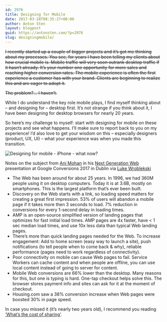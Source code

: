 ```yaml
---
id: 2976
title: Designing for Mobile
date: 2017-03-28T08:35:27+00:00
author: Anton Sten
layout: blogpost
guid: https://antonsten.com/?p=2976
slug: designingmobile/
---
```

~~I recently started up a couple of bigger projects and it&#8217;s got me thinking about my processes. You see, for years I have been telling my clients about how crucial mobile is. Mobile traffic will very soon outrank desktop traffic if it hasn’t already. It’s your number one opportunity for more sales and reaching higher conversion rates. The mobile experience is often the first experience a customer has with your brand. Clients are beginning to realize this and are eager to adopt it.~~

~~The problem?… I haven&#8217;t.~~

While I do understand the key role mobile plays, I find myself thinking about &#8211; and designing for &#8211; desktop first. It&#8217;s not strange if you think about it, I have been designing for desktop browsers for nearly 20 years.

So here&#8217;s my challenge to myself: start with designing for mobile on these projects and see what happens. I&#8217;ll make sure to report back to you on my experience! I&#8217;d also love to get your wisdom on this &#8211; especially designers (product, UX, UI) &#8211; what your experience was when you made this transition.

![Designing for mobile - iPhone - what now?](../images/jamie-street-113843-1024x714.jpg)

Notes on the subject from <a href="https://twitter.com/ani_c_mohan?lang=en" target="_blank">Ani Mohan</a> in his <a href="https://www.youtube.com/user/conversionsatgoogle" target="_blank">Next Generation Web</a> presentation at Google Conversions 2017 in Dublin via <a href="http://www.lukew.com/ff/entry.asp?1966" target="_blank">Luke Wroblekski</a>

  * The Web has been around for about 25 years. In 1996, we had 360M people using it on desktop computers. Today it is at 3.6B, mostly on smartphones. This is the largest platform that’s ever been built.
  * Discovery on the Web starts with a link, so loading speed matters for creating a great first impression. 53% of users will abandon a mobile page if it takes more then 3 seconds to load. 7% reduction in conversions for every 1-second delay in loading times.
  * AMP is an open-source simplified version of landing pages that optimizes for fast initial load times. AMP pages are 4x faster, have < 1 sec median load times, and use 10x less data than typical Web landing pages.
  * There’s more than quick landing pages needed for the Web. To increase engagement: Add to home screen (easy way to launch a site), push notifications (to tell people when to come back & why), reliable performance (pages need to work regardless of connectivity).
  * Poor connectivity on mobile can cause Web pages to fail. Service Workers can cache content and when people are offline, you can use local content instead of going to server for content.
  * Mobile Web conversions are 66% lower than the desktop. Many reasons for this, but one is typing is hard. One-tap checkout helps solve this. The browser stores payment info and sites can ask for it at the moment of checkout.
  * Housing.com saw a 38% conversion increase when Web pages were boosted 30% in page speed.

In case you missed it (it’s nearly two years old), I recommend you reading <a href="https://antonsten.com/what-is-cost-of-sharing/" target="_blank">‘What’s the cost of sharing’</a>.
